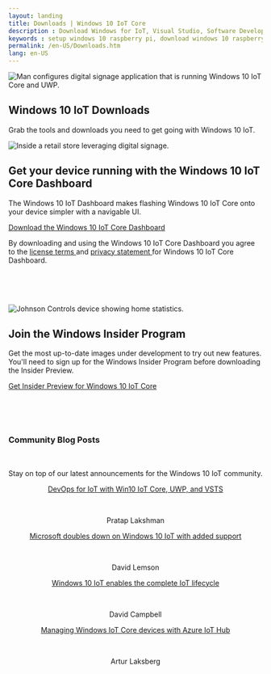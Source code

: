 ```yaml
---
layout: landing
title: Downloads | Windows 10 IoT Core
description : Download Windows for IoT, Visual Studio, Software Development Kits or any of the other tools available on this page to get started developing for the Internet of Things today! 
keywords : setup windows 10 raspberry pi, download windows 10 raspberry pi 2, download windows 10 raspberry pi 3, setup windows 10 dragonboard, setup windows 10 minnowboard max, windows 10 developer program, windows 10 iot core, internet of things, iot, download windows 10 iot core 
permalink: /en-US/Downloads.htm
lang: en-US
---
```


<!--begin hero-->
<section data-grid="col-12" class="m-highlight-feature f-align-left" itemscope itemtype="https://schema.org/Product">
    <picture class="c-image">
        <source srcset="{{site.baseurl}}/Resources/images/Homepage/HERO-1600x600.jpg" media="(min-width: 1779px)">
        <source srcset="{{site.baseurl}}/Resources/images/Homepage/HERO-1600x600.jpg" media="(min-width:1400px)">
        <source srcset="{{site.baseurl}}/Resources/images/Homepage/HERO-1259x472.jpg" media="(min-width:1084px)">
        <source srcset="{{site.baseurl}}/Resources/images/Homepage/HERO-1083x609.jpg" media="(min-width:768px)">
        <source srcset="{{site.baseurl}}/Resources/images/Homepage/HERO-767x431.jpg" media="(min-width:540px)">
        <source srcset="{{site.baseurl}}/Resources/images/Homepage/HERO-539x303.jpg" media="(min-width:0)">
        <img srcset="{{site.baseurl}}/Resources/images/Homepage/HERO-1259x472.jpg" src="{{site.baseurl}}/Resources/images/Homepage/HERO-1259x472.jpg" alt="Man configures digital signage application that is running Windows 10 IoT Core and UWP.">
    </picture>
    <div>
        <h2 class="c-heading">Windows 10 IoT Downloads</h2>
        <p class="c-paragraph">Grab the tools and downloads you need to get going with Windows 10 IoT.</p>
    </div>
</section>
<!--end hero-->

<section class="m-feature f-align-left">
    <picture>
        <source srcset="{{site.baseurl}}/Resources/images/Homepage/MARKETING-800x450.jpg" media="(min-width: 1400px)">
        <source srcset="{{site.baseurl}}/Resources/images/Homepage/MARKETING-630x472.jpg" media="(min-width: 1084px)">
        <source srcset="{{site.baseurl}}/Resources/images/Homepage/MARKETING-542x406.jpg" media="(min-width: 768px)">
        <source srcset="{{site.baseurl}}/Resources/images/Homepage/MARKETING-767x288.jpg" media="(min-width: 540px)">
        <source srcset="{{site.baseurl}}/Resources/images/Homepage/MARKETING-539x201.jpg" media="(min-width:0)">
        <img srcset="{{site.baseurl}}/Resources/images/Homepage/MARKETING-630x472.jpg" src="{{site.baseurl}}/Resources/images/Homepage/MARKETING-630x472.jpg" alt="Inside a retail store leveraging digital signage.">
    </picture>
    <div>
        <h2 class="c-heading">Get your device running with the Windows 10 IoT Core Dashboard</h2>
        <p class="c-paragraph">The Windows 10 IoT Dashboard makes flashing Windows 10 IoT Core onto your device simpler with a navigable UI. </p>
        <a href="http://go.microsoft.com/fwlink/?LinkID=708576" class="c-call-to-action c-glyph">
            <span>Download the Windows 10 IoT Core Dashboard</span>
        </a>
    <p>By downloading and using the Windows 10 IoT Core Dashboard you agree to the <a href="http://go.microsoft.com/fwlink/?LinkID=703960&amp;clcid=0x4809"> license terms </a> and <a href="http://go.microsoft.com/fwlink/?LinkId=521839"> privacy statement </a> for Windows 10 IoT Core Dashboard.</p>
    </div>
</section>
<!--end marketing page promo-->

<br><br><br>

<!--begin community page promo-->
<section class="m-feature f-align-right">
    <picture>
        <source srcset="{{site.baseurl}}/Resources/images/Homepage/COMMUNITY-800x450.jpg" media="(min-width: 1400px)">
        <source srcset="{{site.baseurl}}/Resources/images/Homepage/COMMUNITY-630x472.jpg" media="(min-width: 1084px)">
        <source srcset="{{site.baseurl}}/Resources/images/Homepage/COMMUNITY-542x406.jpg" media="(min-width: 768px)">
        <source srcset="{{site.baseurl}}/Resources/images/Homepage/COMMUNITY-767x288.jpg" media="(min-width: 540px)">
        <source srcset="{{site.baseurl}}/Resources/images/Homepage/COMMUNITY-539x201.jpg" media="(min-width:0)">
        <img srcset="{{site.baseurl}}/Resources/images/Homepage/COMMUNITY-630x472.jpg" src="{{site.baseurl}}/Resources/images/Homepage/COMMUNITY-630x472.jpg" alt="Johnson Controls device showing home statistics.">
    </picture>
    <div>
        <h2 class="c-heading">Join the Windows Insider Program</h2>
        <p class="c-paragraph">Get the most up-to-date images under development to try out new features. You'll need to sign up for the Windows Insider Program before downloading the Insider Preview.</p>
        <a href="http://go.microsoft.com/fwlink/?LinkId=733603" class="c-call-to-action c-glyph">
            <span>Get Insider Preview for Windows 10 IoT Core</span>
        </a>
    </div>
</section>

<br><br><br>

<!--begin blogs-->
<div data-grid="col-12">
    <h3 class="c-heading-3 x-type-center">Community Blog Posts</h3><br>
    <p class="c-paragraph" style="text-align:center">Stay on top of our latest announcements for the Windows 10 IoT community.</p>
<div class="m-card-group f-channel">
    <div class="c-card f-single">
        <div class="c-card-content">
            <p class="c-heading-5" style="text-align: center"><a href="https://blogs.msdn.microsoft.com/devops/2018/03/07/devops-for-iot-with-win10-iot-core-uwp-and-vsts/" target="_blank">DevOps for IoT with Win10 IoT Core, UWP, and VSTS</p></a><br>
            <p style="text-align: center">Pratap Lakshman</p>
        </div>
    </div>
    <div class="c-card f-single">
        <div class="c-card-content">
            <p class="c-heading-5" style="text-align: center"><a href="https://blogs.windows.com/business/2018/02/27/microsoft-doubles-down-on-windows-10-iot-with-added-support/#l0XfUKmKrkyKd4AA.97" target="_blank">Microsoft doubles down on Windows 10 IoT with added support</p></a><br>
            <p style="text-align: center">David Lemson</p>
        </div>
    </div>
    <div class="c-card f-single">
        <div class="c-card-content">
            <p class="c-heading-5" style="text-align: center"><a href="https://blogs.windows.com/buildingapps/2017/10/05/windows-10-iot-enables-complete-iot-lifecycle/#7Y8Fw6Tx27JdIYzb.97" target="_blank">Windows 10 IoT enables the complete IoT lifecycle</p></a><br>
            <p style="text-align: center">David Campbell</p>
        </div>
    </div>
    <div class="c-card f-single">
        <div class="c-card-content">
            <p class="c-heading-5" style="text-align: center"><a href="https://blogs.windows.com/buildingapps/2017/04/07/managing-windows-iot-core-devices-azure-iot-hub/#lLZzgI2wMYO4U0k0.97" target="_blank">Managing Windows IoT Core devices with Azure IoT Hub</p></a><br>
            <p style="text-align: center">Artur Laksberg</p>
        </div>
    </div>

</div>
</div>
<!--end blogs-->

<!--comment out

<section>
<div data-grid="col-12">
    <h3 class="c-heading-3 x-type-center">Windows 10 IoT Core Builds</h3><br>
<div class="m-card-group f-channel">
    <div class="c-card f-single">
        <div class="c-card-content">
            <p class="c-heading-5" style="text-align: center"><a href="https://go.microsoft.com/fwlink/?LinkId=846058" target="_blank">Windows 10 IoT Core for Raspberry Pi 2 &amp; 3</p></a><br>
            <p style="text-align: center">Download Windows 10 IoT Core Creators Update ISO for Raspberry Pi 2 &amp; 3.</p>
        </div>
    </div>
    <div class="c-card f-single">
        <div class="c-card-content">
            <p class="c-heading-5" style="text-align: center"><a href="https://go.microsoft.com/fwlink/?LinkId=846059" target="_blank">Windows 10 IoT Core for Dragonboard 410c</p></a><br>
            <p style="text-align: center">Download Windows 10 IoT Core Creators Update ISO for Dragonboard 410c board.</p>
        </div>
    </div>
    <div class="c-card f-single">
        <div class="c-card-content">
            <p class="c-heading-5" style="text-align: center"><a href="https://go.microsoft.com/fwlink/?linkid=846057" target="_blank">Windows 10 IoT Core for MinnowBoard Turbot/MAX (x64)</p></a><br>
            <p style="text-align: center">Download Windows 10 IoT Core Creators Update ISO for MinnowBoard Turbot/MAX (x64)</p>
        </div>
    </div>
</div>
</div>
</section>

<div class="row">
  <div class="col-xs-24">
    <section class="section">
      <div class="section-header">
        <h3 class="section-title">Windows 10 IoT Core Builds</h3>
      </div>
      <div class="section-body">
        <div class="row">
          <div class="col-md-6">
                <a class="downloadLink win-color-fg-primary" href="https://go.microsoft.com/fwlink/?LinkId=846058">
                <h3>Windows 10 IoT Core for Raspberry Pi 2 &amp; 3</h3></a>
                <p>Download Windows 10 IoT Core Creators Update ISO for Raspberry Pi 2 &amp; 3.</p>
                <a href="https://go.microsoft.com/fwlink/?LinkId=846058" class="downloadLink"><span>Download</span></a>       
          </div>
          <div class="col-md-6">
            <a class="downloadLink win-color-fg-primary" href="https://go.microsoft.com/fwlink/?LinkId=846059">
                <h3>Windows 10 IoT Core for Dragonboard 410c</h3></a>
                <p>Download Windows 10 IoT Core Creators Update ISO for Dragonboard 410c board.</p>
                <a href="https://go.microsoft.com/fwlink/?LinkId=846059" class="downloadLink"><span>Download</span></a>   
          </div>
          <div class="col-md-6">
               <a class="downloadLink win-color-fg-primary" href="https://go.microsoft.com/fwlink/?linkid=846057">
                <h3>Windows 10 IoT Core for MinnowBoard Turbot/MAX (x64)</h3></a>
                <p>Download Windows 10 IoT Core Creators Update ISO for MinnowBoard Turbot/MAX (x64)</p>
                <a href="https://go.microsoft.com/fwlink/?linkid=846057" class="downloadLink"><span>Download</span></a>   
          </div>
        </div>
      </div>
    </section>
  </div>
</div>

<div data-grid="col-12">
    <h3 class="c-heading-3 x-type-center">Other Downloads</h3><br>
<div class="m-card-group f-channel">
    <div class="c-card f-single">
        <div class="c-card-content">
            <p class="c-heading-5" style="text-align: center"><a href="https://www.visualstudio.com/downloads/" target="_blank">Visual Studio 2017</p></a><br>
            <p style="text-align: center">State of the art IDE, tools and services that you can use to create great IoT apps.</p>
        </div>
    </div>
    <div class="c-card f-single">
        <div class="c-card-content">
            <p class="c-heading-5" style="text-align: center"><a href="https://msdn.microsoft.com/en-US/windows/hardware/hh852365.aspx" target="_blank">Windows Driver Kit 2017</p></a><br>
            <p style="text-align: center">Provides an integrated development environment for creating efficient high quality drivers for devices running Windows 10.</p>
        </div>
    </div>
    <div class="c-card f-single">
        <div class="c-card-content">
            <p class="c-heading-5" style="text-align: center"><a href="https://dev.windows.com/en-us/downloads" target="_blank">Windows Developer Tools for Visual Studio</p></a><br>
            <p style="text-align: center">Tools that integrate with Visual Studio 2017 and are required for developing for the Universal Windows App Platform.</p>
        </div>
    </div>
    <div class="c-card f-single">
        <div class="c-card-content">
            <p class="c-heading-5" style="text-align: center"><a href="http://firmware.intel.com/projects/minnowboard-max" target="_blank">MinnowBoard Max/Turbot Firmware Update</p></a><br>
            <p style="text-align: center">Download firmware components and updates for the MinnowBoard MAX/Turbot reference board from Intel.</p>
        </div>
    </div>

</div>
</div>


<div class="row">
  <div class="col-xs-24">
    <section class="section">
      <div class="section-header">
        <h3 class="section-title">Other Downloads</h3>
      </div>
      <div class="section-body">
        <div class="row">
          <div class="col-md-6">
            <h3>Firmware Update</h3>
            <p>Download firmware components and updates for the MinnowBoard MAX reference board from Intel.</p>
            <a href="http://firmware.intel.com/projects/minnowboard-max" target="_blank">Learn More</a>
          </div>
          <div class="col-md-6">
            <h3>Visual Studio 2017</h3>
            <p>State of the art IDE, tools and services that you can use to create great IoT apps.</p>
            <a href="https://www.visualstudio.com/downloads/" target="_blank">Learn More</a>
          </div>
          <div class="col-md-6">
            <h3>Windows Driver Kit 2017</h3>
            <p>Provides an integrated development environment for creating efficient high quality drivers for devices running Windows 10.</p>
            <a href="https://msdn.microsoft.com/en-US/windows/hardware/hh852365.aspx" target="_blank">Learn More</a>
          </div>
          <div class="col-md-6">
            <h3>Windows Developer Tools for Visual Studio</h3>
            <p>Tools that integrate with Visual Studio 2017 and are required for developing for the Universal Windows App Platform.</p>
            <a href="https://dev.windows.com/en-us/downloads" target="_blank">Learn More</a>
          </div>
        </div>
      </div>
    </section>
  </div>
</div>
-->

<section>
    <div class="pad-thin x-type-center m-content-placement" data-grid="col-12">
    </div>
</section>

<!--<style>
  a.downloadLink:hover, a.downloadLink:hover h3  {
    color: #0067B7;
  }
</style> 

<section class="section">
  <header class="page-title-header remove-top-margin">
    <h1 class="page-title">Windows IoT Core Downloads and Tools</h1>
    <h2 class="page-subtitle">
      Get the tools you need to build with Windows 10 IoT Core
    </h2>
    <p>
      For new users, make sure to check out the <a href="{{site.baseurl}}/{{page.lang}}/GetStarted">Get Started</a> section.
    </p>
  </header>
</section>

<div class="row">
  <div class="col-xs-24">
    <section class="section">
      <div class="section-header">
        <h3 class="section-title">Essentials</h3>
      </div>
      <div class="section-body">
        <div class="col-md-12 col-xs-24" style="padding-right: 0px; padding-left: 0px;">
          <p><strong>Download Windows 10 IoT Core</strong><br/>
          The IoT Dashboard is an essential tool for users to get started with Windows 10 IoT Core.</p> 
          <p>If you are planning to ship your device for commercial use, for optimal security, you must ship with a custom FFU. To learn more, refer to our <a href="https://docs.microsoft.com/en-us/windows-hardware/manufacture/iot/iot-core-manufacturing-guide" target="_blank">IoT Core Manufacturing Guide</a>.</p>
          <a class="btn btn-primary" href="http://go.microsoft.com/fwlink/?LinkID=708576"> Get Windows 10 IoT Core Dashboard </a><br><br>
          <p><span class="win-color-fg-secondary">By downloading and using the Windows 10 IoT Core Dashboard you agree to the <a href="http://go.microsoft.com/fwlink/?LinkID=703960&amp;clcid=0x4809"> license terms </a> and <a href="http://go.microsoft.com/fwlink/?LinkId=521839"> privacy statement </a> for Windows 10 IoT Core Dashboard.</span></p>
          <p><a href="/content/en-US/Docs/ReleaseNotesRTM"> Release notes </a></p>
        </div>
        <div class="col-md-12 col-xs-24">
          <img class="img-responsive" alt="iot core dashboard" src="{{site.baseurl}}/Resources/images/IotDashboard/IoTDashboard_WelcomePage.PNG" />
        </div>
      </div>
    </section>
  </div>
</div>
<br />
<div class="row">
  <div class="col-xs-24">
    <section class="section">
      <div class="section-header">
        <h3 class="section-title">IoT Core ISO</h3>
      </div>
      <div class="section-body">
        <div class="row">
          <div class="col-md-6">
                <a class="downloadLink win-color-fg-primary" href="https://go.microsoft.com/fwlink/?LinkId=846058" >
                <h3>Windows 10 IoT Core for Raspberry Pi 2 &amp; 3</h3></a>
                <p>Download Windows 10 IoT Core Creators Update ISO for Raspberry Pi 2 &amp; 3.</p>
                <a href="https://go.microsoft.com/fwlink/?LinkId=846058" class="downloadLink"><span>Download</span></a>       
          </div>
          <div class="col-md-6">
            <a class="downloadLink win-color-fg-primary" href="https://go.microsoft.com/fwlink/?LinkId=846059">
                <h3>Windows 10 IoT Core for Dragonboard 410c</h3></a>
                <p>Download Windows 10 IoT Core Creators Update ISO for Dragonboard 410c board.</p>
                <a href="https://go.microsoft.com/fwlink/?LinkId=846059" class="downloadLink"><span>Download</span></a>   
          </div>
          <div class="col-md-6">
               <a class="downloadLink win-color-fg-primary" href="https://go.microsoft.com/fwlink/?linkid=846057">
                <h3>Windows 10 IoT Core for MinnowBoard Turbot/MAX (x64)</h3></a>
                <p>Download Windows 10 IoT Core Creators Update ISO for MinnowBoard Turbot/MAX (x64)</p>
                <a href="https://go.microsoft.com/fwlink/?linkid=846057" class="downloadLink"><span>Download</span></a>   
          </div>
        </div>
      </div>
    </section>
  </div>
</div>
<div class="row">
  <div class="col-xs-24">
    <section class="section">
      <div class="section-header">
        <h3 class="section-title">Insider Preview</h3>
      </div>
      <div class="section-body">
        <div class="col-md-12 col-xs-24" style="padding-right: 0px; padding-left: 0px;">
          <p>The most recent image under development.<br/>
          Requires signing up to the Windows Insider Program and the Windows 10 IoT Core Dashboard.</p>
          <p><a href="http://go.microsoft.com/fwlink/?LinkId=733603" class="btn btn-primary"> Get Windows 10 IoT Core Insider Preview </a></p>
        </div>
        <div class="col-md-12 col-xs-24">
          <p><a href="http://windows.microsoft.com/en-US/windows-live/sign-in-what-is-microsoft-account">What is a Microsoft Account?</a></p>
          <p><a href="https://insider.windows.com/">What is the Windows Insider Program?</a></p>
          <p><a href="{{site.baseurl}}/{{page.lang}}/Docs/ReleaseNotesInsiderPreview">Release Notes</a></p>
        </div>
      </div>
    </section>
  </div>
</div>
<br />
<div class="row">
  <div class="col-xs-24">
    <section class="section">
      <div class="section-header">
        <h3 class="section-title">For OEM's and professional builders</h3>
      </div>
      <div class="section-body">
        <p>For OEM's and professional builders who are looking to commercialize, follow the <a href="http://go.microsoft.com/fwlink/?LinkId=708649" target="_blank">IoT Core commercialization guide</a> to get all of the relevant information.</p>
        <p><strong>Note:</strong> If you're looking to prototype, start with the <strong>IoT Dashboard</strong> above</p>
      </div>
    </section>
  </div>
</div>
<div class="row">
  <div class="col-xs-24">
    <section class="section">
      <div class="section-header">
        <h3 class="section-title">Other Downloads</h3>
      </div>
      <div class="section-body">
        <div class="row">
          <div class="col-md-6">
            <h3>Firmware Update</h3>
            <p>Download firmware components and updates for the MinnowBoard MAX reference board from Intel.</p>
            <a href="http://firmware.intel.com/projects/minnowboard-max" target="_blank">Learn More</a>
          </div>
          <div class="col-md-6">
            <h3>Visual Studio 2017</h3>
            <p>State of the art IDE, tools and services that you can use to create great IoT apps.</p>
            <a href="https://www.visualstudio.com/downloads/" target="_blank">Learn More</a>
          </div>
          <div class="col-md-6">
            <h3>Windows Driver Kit 2017</h3>
            <p>Provides an integrated development environment for creating efficient high quality drivers for devices running Windows 10.</p>
            <a href="https://msdn.microsoft.com/en-US/windows/hardware/hh852365.aspx" target="_blank">Learn More</a>
          </div>
          <div class="col-md-6">
            <h3>Windows Developer Tools for Visual Studio</h3>
            <p>Tools that integrate with Visual Studio 2017 and are required for developing for the Universal Windows App Platform.</p>
            <a href="https://dev.windows.com/en-us/downloads" target="_blank">Learn More</a>
          </div>
        </div>
        <div class="row">  
          <div class="col-md-6">
            <h3>NTVS Bundle VS 2017</h3>
            <p>Contains NTVS (Node.js Tools for Visual Studio) and an extension to support running Node.js on Windows 10 IoT Core.</p>
            <a href="https://github.com/ms-iot/ntvsiot/releases" target="_blank">Learn More</a>
          </div>
          <div class="col-md-6">
            <h3>PTVS</h3>
            <p>PTVS (Python Tools for Visual Studio) includes an extension to support running Python on Windows 10 IoT Core.</p>
            <a href="https://github.com/ms-iot/python/releases/tag/v1.5Alpha" target="_blank">Learn More</a>
          </div>
        </div>
      </div>
    </section>
  </div>
</div>-->


